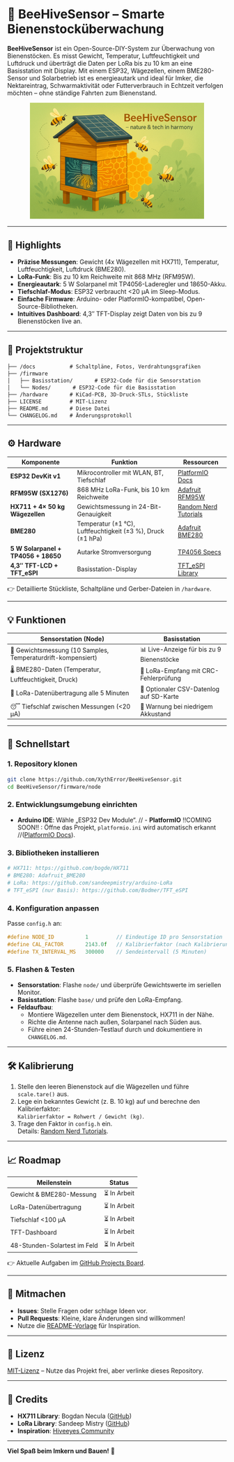 
# 🐝 BeeHiveSensor – Smarte Bienenstocküberwachung

**BeeHiveSensor** ist ein Open-Source-DIY-System zur Überwachung von Bienenstöcken. Es misst Gewicht, Temperatur, Luftfeuchtigkeit und Luftdruck und überträgt die Daten per LoRa bis zu 10 km an eine Basisstation mit Display. Mit einem ESP32, Wägezellen, einem BME280-Sensor und Solarbetrieb ist es energieautark und ideal für Imker, die Nektareintrag, Schwarmaktivität oder Futterverbrauch in Echtzeit verfolgen möchten – ohne ständige Fahrten zum Bienenstand.

<p align="center">
  <img src="docs/images/beehivesensor_setup.png" alt="BeeHiveSensor Setup" width="400"/>
</p>

---

## 🌟 Highlights

- **Präzise Messungen**: Gewicht (4x Wägezellen mit HX711), Temperatur, Luftfeuchtigkeit, Luftdruck (BME280).
- **LoRa-Funk**: Bis zu 10 km Reichweite mit 868 MHz (RFM95W).
- **Energieautark**: 5 W Solarpanel mit TP4056-Laderegler und 18650-Akku.
- **Tiefschlaf-Modus**: ESP32 verbraucht <20 µA im Sleep-Modus.
- **Einfache Firmware**: Arduino- oder PlatformIO-kompatibel, Open-Source-Bibliotheken.
- **Intuitives Dashboard**: 4,3″ TFT-Display zeigt Daten von bis zu 9 Bienenstöcken live an.

---

## 📂 Projektstruktur

```text
├── /docs           # Schaltpläne, Fotos, Verdrahtungsgrafiken
├── /firmware
│   ├── Basisstation/       # ESP32-Code für die Sensorstation
│   └── Nodes/       # ESP32-Code für die Basisstation
├── /hardware       # KiCad-PCB, 3D-Druck-STLs, Stückliste
├── LICENSE         # MIT-Lizenz
├── README.md       # Diese Datei
└── CHANGELOG.md    # Änderungsprotokoll
```

---

## ⚙️ Hardware

| Komponente                          | Funktion                           | Ressourcen |
|-------------------------------------|------------------------------------|------------|
| **ESP32 DevKit v1**                | Mikrocontroller mit WLAN, BT, Tiefschlaf | [PlatformIO Docs](https://docs.platformio.org/en/latest/platforms/espressif32.html) |
| **RFM95W (SX1276)**                | 868 MHz LoRa-Funk, bis 10 km Reichweite | [Adafruit RFM95W](https://www.adafruit.com/product/3072) |
| **HX711 + 4× 50 kg Wägezellen**    | Gewichtsmessung in 24-Bit-Genauigkeit | [Random Nerd Tutorials](https://randomnerdtutorials.com/esp32-load-cell-hx711/) |
| **BME280**                         | Temperatur (±1 °C), Luftfeuchtigkeit (±3 %), Druck (±1 hPa) | [Adafruit BME280](https://learn.adafruit.com/adafruit-bme280-humidity-barometric-pressure-temperature-sensor-breakout/overview) |
| **5 W Solarpanel + TP4056 + 18650**| Autarke Stromversorgung | [TP4056 Specs](https://www.amazon.com/Makerfocus-Charging-Lithium-Battery-Protection/dp/B071RG4YWM) |
| **4,3″ TFT-LCD + TFT_eSPI**        | Basisstation-Display | [TFT_eSPI Library](https://github.com/Bodmer/TFT_eSPI) |

👉 Detaillierte Stückliste, Schaltpläne und Gerber-Dateien in `/hardware`.

---

## 💡 Funktionen

| **Sensorstation (Node)** | **Basisstation** |
|--------------------------|------------------|
| 📏 Gewichtsmessung (10 Samples, Temperaturdrift-kompensiert) | 📊 Live-Anzeige für bis zu 9 Bienenstöcke |
| 🌡️ BME280-Daten (Temperatur, Luftfeuchtigkeit, Druck) | 📡 LoRa-Empfang mit CRC-Fehlerprüfung |
| 📡 LoRa-Datenübertragung alle 5 Minuten | 💾 Optionaler CSV-Datenlog auf SD-Karte |
| 😴 Tiefschlaf zwischen Messungen (<20 µA) | 🔔 Warnung bei niedrigem Akkustand |

---

## 🚀 Schnellstart

### 1. Repository klonen
```bash
git clone https://github.com/XythError/BeeHiveSensor.git
cd BeeHiveSensor/firmware/node
```

### 2. Entwicklungsumgebung einrichten
- **Arduino IDE**: Wähle „ESP32 Dev Module“.
// - **PlatformIO** !!COMING SOON!! : Öffne das Projekt, `platformio.ini` wird automatisch erkannt 
//([PlatformIO Docs](https://docs.platformio.org)).

### 3. Bibliotheken installieren
```bash
# HX711: https://github.com/bogde/HX711
# BME280: Adafruit_BME280
# LoRa: https://github.com/sandeepmistry/arduino-LoRa
# TFT_eSPI (nur Basis): https://github.com/Bodmer/TFT_eSPI
```

### 4. Konfiguration anpassen
Passe `config.h` an:
```cpp
#define NODE_ID          1         // Eindeutige ID pro Sensorstation
#define CAL_FACTOR       2143.0f   // Kalibrierfaktor (nach Kalibrierung)
#define TX_INTERVAL_MS   300000    // Sendeintervall (5 Minuten)
```

### 5. Flashen & Testen
- **Sensorstation**: Flashe `node/` und überprüfe Gewichtswerte im seriellen Monitor.
- **Basisstation**: Flashe `base/` und prüfe den LoRa-Empfang.
- **Feldaufbau**:
  - Montiere Wägezellen unter dem Bienenstock, HX711 in der Nähe.
  - Richte die Antenne nach außen, Solarpanel nach Süden aus.
  - Führe einen 24-Stunden-Testlauf durch und dokumentiere in `CHANGELOG.md`.

---

## 🛠️ Kalibrierung

1. Stelle den leeren Bienenstock auf die Wägezellen und führe `scale.tare()` aus.
2. Lege ein bekanntes Gewicht (z. B. 10 kg) auf und berechne den Kalibrierfaktor:  
   `Kalibrierfaktor = Rohwert / Gewicht (kg)`.
3. Trage den Faktor in `config.h` ein.  
   Details: [Random Nerd Tutorials](https://randomnerdtutorials.com/esp32-load-cell-hx711/).

---

## 📈 Roadmap

| Meilenstein                       | Status |
|-----------------------------------|--------|
| Gewicht & BME280-Messung          | ⏳ In Arbeit |
| LoRa-Datenübertragung             | ⏳ In Arbeit |
| Tiefschlaf <100 µA                | ⏳ In Arbeit |
| TFT-Dashboard                     | ⏳ In Arbeit |
| 48-Stunden-Solartest im Feld      | ⏳ In Arbeit |

👉 Aktuelle Aufgaben im [GitHub Projects Board](https://github.com/<user>/BeeHiveSensor/projects).

---

## 🤝 Mitmachen

- **Issues**: Stelle Fragen oder schlage Ideen vor.
- **Pull Requests**: Kleine, klare Änderungen sind willkommen!
- Nutze die [README-Vorlage](https://github.com/othneildrew/Best-README-Template) für Inspiration.

---

## 📜 Lizenz

[MIT-Lizenz](LICENSE) – Nutze das Projekt frei, aber verlinke dieses Repository.

---

## 🙏 Credits

- **HX711 Library**: Bogdan Necula ([GitHub](https://github.com/bogde/HX711))
- **LoRa Library**: Sandeep Mistry ([GitHub](https://github.com/sandeepmistry/arduino-LoRa))
- **Inspiration**: [Hiveeyes Community](https://community.hiveeyes.org/t/new-esp32-based-pcb-with-lora-support-from-christophe/2778)

---

**Viel Spaß beim Imkern und Bauen!** 🐝

```
